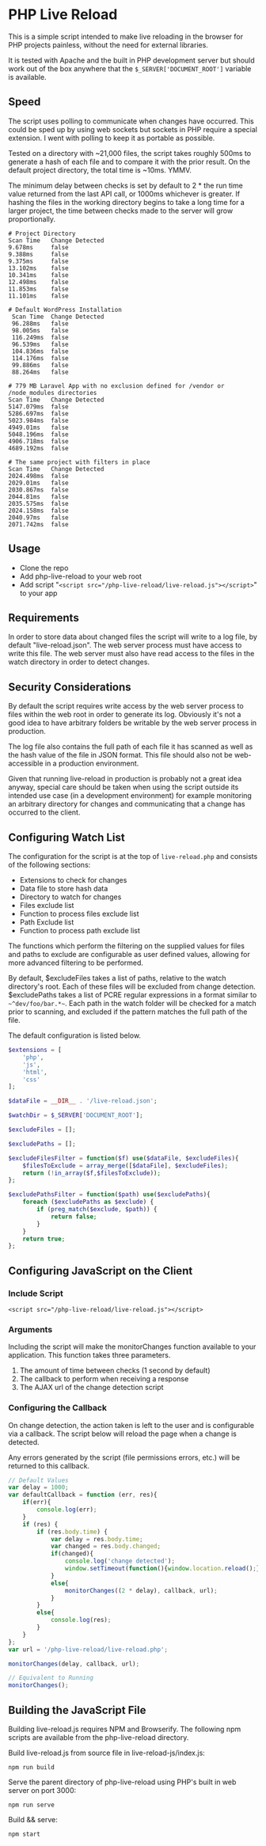 # PHP Live Reload

This is a simple script intended to make live reloading in the browser for PHP projects painless, without the need for external libraries.

It is tested with Apache and the built in PHP development server but should work out of the box anywhere that the ```$_SERVER['DOCUMENT_ROOT']``` variable is available.

## Speed

The script uses polling to communicate when changes have occurred. This could be sped up by using web sockets but sockets in PHP require a special extension. I went with polling to keep it as portable as possible.

Tested on a directory with ~21,000 files, the script takes roughly 500ms to generate a hash of each file and to compare it with the prior result. On the default project directory, the total time is ~10ms. YMMV.

The minimum delay between checks is set by default to 2 * the run time value returned from the last API call, or 1000ms whichever is greater. If hashing the files in the working directory begins to take a long time for a larger project, the time between checks made to the server will grow proportionally.

```
# Project Directory
Scan Time	Change Detected
9.678ms		false
9.388ms		false
9.375ms		false
13.102ms	false
10.341ms	false
12.498ms	false
11.853ms	false
11.101ms	false
```

```
# Default WordPress Installation
 Scan Time	Change Detected
 96.288ms	false
 98.005ms	false
 116.249ms	false
 96.539ms	false
 104.836ms	false
 114.176ms	false
 99.886ms	false
 88.264ms	false
```

```
# 779 MB Laravel App with no exclusion defined for /vendor or /node_modules directories
Scan Time	Change Detected
5147.079ms	false
5286.697ms	false
5023.984ms	false
4949.01ms	false
5048.196ms	false
4906.718ms	false
4689.192ms	false

# The same project with filters in place
Scan Time   Change Detected
2024.498ms  false
2029.01ms   false
2030.867ms  false
2044.81ms   false
2035.575ms  false
2024.158ms  false
2040.97ms   false
2071.742ms  false
```

## Usage

* Clone the repo
* Add php-live-reload to your web root
* Add script "```<script src="/php-live-reload/live-reload.js"></script>```" to your app

## Requirements

In order to store data about changed files the script will write to a log file, by default "live-reload.json". The web server process must have access to write this file. The web server must also have read access to the files in the watch directory in order to detect changes.

## Security Considerations

By default the script requires write access by the web server process to files within the web root in order to generate its log. Obviously it's not a good idea to have arbitrary folders be writable by the web server process in production.

The log file also contains the full path of each file it has scanned as well as the hash value of the file in JSON format. This file should also not be web-accessible in a production environment.

Given that running live-reload in production is probably not a great idea anyway, special care should be taken when using the script outside its intended use case (in a development environment) for example monitoring an arbitrary directory for changes and communicating that a change has occurred to the client.

## Configuring Watch List

The configuration for the script is at the top of ```live-reload.php``` and consists of the following sections:

* Extensions to check for changes
* Data file to store hash data
* Directory to watch for changes
* Files exclude list
* Function to process files exclude list
* Path Exclude list
* Function to process path exclude list

The functions which perform the filtering on the supplied values for files and paths to exclude are configurable as user defined values, allowing for more advanced filtering to be performed.

By default, $excludeFiles takes a list of paths, relative to the watch directory's root. Each of these files will be excluded from change detection. $excludePaths takes a list of PCRE regular expressions in a format similar to ```~^dev/foo/bar.*~```. Each path in the watch folder will be checked for a match prior to scanning, and excluded if the pattern matches the full path of the file.

The default configuration is listed below.

```php
$extensions = [
    'php',
    'js',
    'html',
    'css'
];

$dataFile = __DIR__ . '/live-reload.json';

$watchDir = $_SERVER['DOCUMENT_ROOT'];

$excludeFiles = [];

$excludePaths = [];

$excludeFilesFilter = function($f) use($dataFile, $excludeFiles){
    $filesToExclude = array_merge([$dataFile], $excludeFiles);
    return (!in_array($f,$filesToExclude));
};

$excludePathsFilter = function($path) use($excludePaths){
    foreach ($excludePaths as $exclude) {
        if (preg_match($exclude, $path)) {
            return false;
        }
    }
    return true;
};
```

## Configuring JavaScript on the Client

### Include Script

```<script src="/php-live-reload/live-reload.js"></script>```

### Arguments
Including the script will make the monitorChanges function available to your application. This function takes three parameters.

1. The amount of time between checks (1 second by default)
2. The callback to perform when receiving a response
3. The AJAX url of the change detection script

### Configuring the Callback

On change detection, the action taken is left to the user and is configurable via a callback. The script below will reload the page when a change is detected.

Any errors generated by the script (file permissions errors, etc.) will be returned to this callback.

```javascript
// Default Values
var delay = 1000;
var defaultCallback = function (err, res){
    if(err){
        console.log(err);
    }
    if (res) {
        if (res.body.time) {
            var delay = res.body.time;
            var changed = res.body.changed;
            if(changed){
                console.log('change detected');
                window.setTimeout(function(){window.location.reload();}, delay);
            }
            else{
                monitorChanges((2 * delay), callback, url);
            }
        }
        else{
            console.log(res);
        }
    }
};
var url = '/php-live-reload/live-reload.php';

monitorChanges(delay, callback, url);

// Equivalent to Running
monitorChanges();
```

## Building the JavaScript File
Building live-reload.js requires NPM and Browserify. The following npm scripts are available from the php-live-reload directory.

Build live-reload.js from source file in live-reload-js/index.js:

```npm run build```

Serve the parent directory of php-live-reload using PHP's built in web server on port 3000:

```npm run serve```

Build && serve:

```npm start```